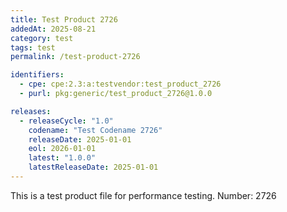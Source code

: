 ```yaml
---
title: Test Product 2726
addedAt: 2025-08-21
category: test
tags: test
permalink: /test-product-2726

identifiers:
  - cpe: cpe:2.3:a:testvendor:test_product_2726
  - purl: pkg:generic/test_product_2726@1.0.0

releases:
  - releaseCycle: "1.0"
    codename: "Test Codename 2726"
    releaseDate: 2025-01-01
    eol: 2026-01-01
    latest: "1.0.0"
    latestReleaseDate: 2025-01-01
---
```


This is a test product file for performance testing. Number: 2726
